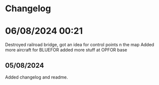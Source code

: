 # Changelog

# 06/08/2024 00:21
Destroyed railroad bridge, got an idea for control points n the map
Added more aircraft for BLUEFOR
added more stuff at OPFOR base

## 05/08/2024
Added changelog and readme.